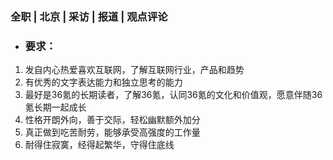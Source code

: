 ### 全职 | 北京 | 采访 | 报道 | 观点评论

* ### 要求：

1. 发自内心热爱喜欢互联网，了解互联网行业，产品和趋势
1. 有优秀的文字表达能力和独立思考的能力
1. 最好是36氪的长期读者，了解36氪，认同36氪的文化和价值观，愿意伴随36氪长期一起成长
1. 性格开朗外向，善于交际，轻松幽默额外加分
1. 真正做到吃苦耐劳，能够承受高强度的工作量
1. 耐得住寂寞，经得起繁华，守得住底线
